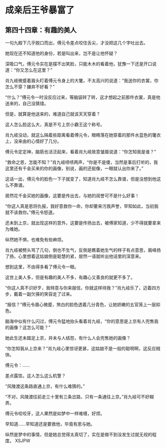 # 成亲后王爷暴富了 
 ## 第四十四章：有趣的美人
  一句九殿下几乎脱口而出，傅元令差点咬住舌尖，才没把这几个字吐出去。  
  
 她现在还不知道他的身份，若是叫出来，岂不是让他怀疑？  
  
 深吸口气，傅元令实在是摆不出笑脸，只能木木的看着他，犹豫一下还是开口说道：“你又怎么在这里？”  
  
 肖九岐微蹙着眉头盯着傅元令身上的大氅，不太高兴的说道：“我送你的衣裳，你怎么不穿？嫌弃不好看？”  
  
 “什么？”傅元令一时没反应过来，等脑袋转了转，这才想起之前那件衣裳，真是他送来的，自己没猜错。  
  
 但是，就算是他送来的，难道自己就该天天穿着？  
  
 这人怎么脸这么大，真是不亏上京小霸王这个称号。  
  
 肖九岐没动，就这么隔着些距离看着傅元令，眼睛落在她穿着的那件水蓝色的氅衣上，没来由的心情好了几分。  
  
 傅元令定定神，脑筋也活泛起来，看着肖九岐故意皱眉说道：“你怎知我是谁？”  
  
 “救命之恩，怎能不知？”肖九岐啧啧两声，“你是不是傻，当然是事后打听的，我这里还有千金买来的你的画像，别说，画的还挺像，一眼就认出你来了。”  
  
 这话一出，傅元令的脸色一下子就变了，知道肖九岐不怎么靠谱，但是没想到他这么不靠谱。  
  
 居然花千金买她的画像，这要是传出去，与她的闺誉可不是什么好事！  
  
 “你这人真是恩将仇报，我好意救你一命，你却要来污我声誉，早知如此，当初我就不该救你。”傅元令怒道。  
  
 还未到上京，就出现这样的意外，这要是传扬出去，被傅家知道，少不得就要拿来为难她。  
  
 纵然她不惧，也难免有些麻烦。  
  
 肖九岐被劈头骂了几句，倒也不生气，反倒是瞧着她生气的样子有点意思，眉峰扬了扬，心里想着这姑娘倒是聪慧的紧，居然一语就听出他话里的深意来。  
  
 想到这里，不由得多看了傅元令一眼。  
  
 这世上美人多，但是有趣的美人不多，有趣心又善良的就更不多了。  
  
 “你这人真不识好歹，我特意与你来报信，你就这样待我？”肖九岐乐了，迈着四方步，戴着一副欠揍的笑容走了过来。  
  
 “报信？”傅元令眉心微蹙，煞白的脸色透着几分青色，让她娇嫩的五官笼上一层抑色。  
  
 脑海中似有什么闪过，傅元令猛地抬头看着肖九岐，“你的意思是上京有人兜售我的画像？这怎么可能？”  
  
 她此生还未踏足上京，并未与人结怨，有什么人会兜售她的画像？  
  
 “你怎知我从上京来？”肖九岐心里惊讶更甚，这姑娘不是一般的聪明啊，这反应贼快。  
  
 傅元令：……  
  
 差点露馅，这人怎么这么机警？  
  
 “风陵渡这条路直通上京，有什么难猜的。”  
  
 “不对，风陵渡往前走三十里有三条岔路，只有一条通往上京。”肖九岐可不好糊弄。  
  
 傅元令咬咬牙，这人果然是如梦中一样难缠，好烦。  
  
 早知道……早知道还是要救他，毕竟有恩与她。  
  
 纵然是梦中的事情，但是她总觉得太真切了，实在是做不到没发生过就无视的程度。 
XSJPW